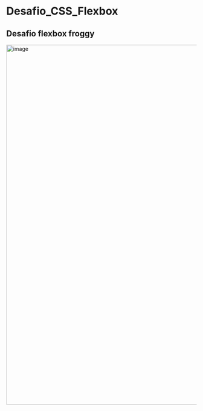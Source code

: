 # Desafio_CSS_Flexbox

## Desafio flexbox froggy

<img width="950" alt="image" src="https://github.com/user-attachments/assets/b074d325-918c-4999-90d8-d5b8f9249cf6">
